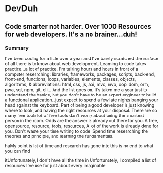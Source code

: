 # DevDuh 
## Code smarter not harder. Over 1000 Resources for web developers. It's a no brainer...duh!

### Summary

I've been coding for a little over a year and I've barely scratched the surface of all there is to know about web development. Learning to code takes practice...a lot of practice. I'm talking hours and hours in front of a computer researching: libraries, frameworks, packages, scripts, back-end, front-end, functions, loops, variables, elements, classes, objects, algorithms, & abbreviations: html, css, js, api, mvc, mvp, oop, dom, orm, pwa, sql, npm, git, cli… And the list goes on. It’s taken me a year just to understand the basics, but you don't have to be an expert engineer to build a functional application...just expect to spend a few late nights banging your head against the keyboard. Part of being a good developer is just knowing where to look, and having the right resources at your disposal. There are so many free tools lot of free tools don't worry about being the smartest person in the room. Odds are the answer is already out there for you. A free, opensource, resource, tools, resources,  A lot of the work is already done for you. Don't waste your time writing to code. Spend time researching the theories and principle, and learning the fundamentals.   


haMy point is lot of time and research has gone into this  is no end to what you can find 


itUnfortunately, I don't have all the time in  Unfortunately, I  compiled a list of resources I've use for just about every imaginable  

